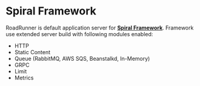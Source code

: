 # Spiral Framework
RoadRunner is default application server for [**Spiral Framework**](https://github.com/spiral/framework). Framework use extended server build
with following modules enabled:

- HTTP
- Static Content
- Queue (RabbitMQ, AWS SQS, Beanstalkd, In-Memory)
- GRPC
- Limit
- Metrics
